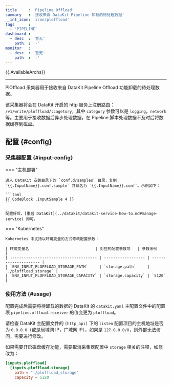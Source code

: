 ```yaml
---
title     : 'Pipeline Offload'
summary   : '接收来自 DataKit Pipeline 卸载的待处理数据'
__int_icon: 'icon/ploffload'
tags      :
  - 'PIPELINE'
dashboard :
  - desc  : '暂无'
    path  : '-'
monitor   :
  - desc  : '暂无'
    path  : '-'
---
```


{{.AvailableArchs}}

---

PlOffload 采集器用于接收来自 DataKit Pipeline Offload 功能卸载的待处理数据。

该采集器将会在 DataKit 开启的 http 服务上注册路由： `/v1/write/ploffload/:cagetory`，其中 `category` 参数可以是 `logging`，`network` 等。主要用于接收数据后异步处理数据，在 Pipeline 脚本处理数据不及时后将数据缓存到磁盘。

## 配置  {#config}

### 采集器配置 {#input-config}

<!-- markdownlint-disable MD046 -->

=== "主机部署"

    进入 DataKit 安装目录下的 `conf.d/samples` 目录，复制 `{{.InputName}}.conf.sample` 并命名为 `{{.InputName}}.conf`。示例如下：

    ```toml
    {{ CodeBlock .InputSample 4 }}
    ```

    配置好后，[重启 DataKit](../datakit/datakit-service-how-to.md#manage-service) 即可。

=== "Kubernetes"

    Kubernetes 中支持以环境变量的方式修改配置参数：

    | 环境变量名                             | 对应的配置参数项   | 参数示例              |
    | :------------------------------------- | ------------------ | --------------------- |
    | `ENV_INPUT_PLOFFLOAD_STORAGE_PATH`     | `storage.path`     | `./ploffload_storage` |
    | `ENV_INPUT_PLOFFLOAD_STORAGE_CAPACITY` | `storage.capacity` | `5120`                |

<!-- markdownlint-enable -->

### 使用方法 {#usage}

配置完成后需要将待卸载的数据的 DataKit 的 `datakit.yaml` 主配置文件中的配置项 `pipeline.offload.receiver` 的值变更为 `ploffload`。

请检查 DataKit 主配置文件的 `[http_api]` 下的 `listen` 配置项目的主机地址是否为 `0.0.0.0`（或是局域网 IP，广域网 IP），如果是 `127.0.0.0/8`，则外部无法访问，需要进行修改。

如果需要开启磁盘缓存功能，需要取消采集器配置中 `storage` 相关的注释，如修改为：

```toml
[inputs.ploffload]
  [inputs.ploffload.storage]
    path = "./ploffload_storage"
    capacity = 5120
```
